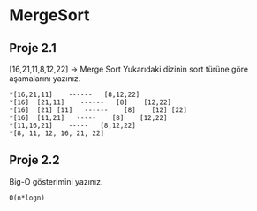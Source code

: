 # MergeSort
## Proje 2.1
[16,21,11,8,12,22] -> Merge Sort
Yukarıdaki dizinin sort türüne göre aşamalarını yazınız.
```
*[16,21,11]    ------   [8,12,22]
*[16]  [21,11]    ------   [8]    [12,22]
*[16]  [21] [11]   ------    [8]    [12] [22]
*[16]  [11,21]   -----    [8]    [12,22]
*[11,16,21]    -----   [8,12,22]
*[8, 11, 12, 16, 21, 22]

```

## Proje 2.2
Big-O gösterimini yazınız.
```
O(n*logn)
```
